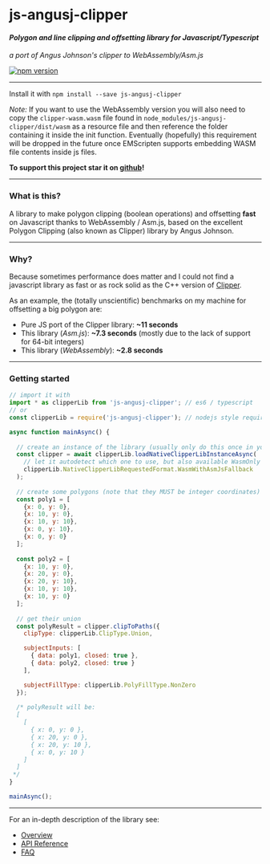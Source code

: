 # js-angusj-clipper
#### *Polygon and line clipping and offsetting library for Javascript/Typescript*

*a port of Angus Johnson's clipper to WebAssembly/Asm.js*

[![npm version](https://badge.fury.io/js/js-angusj-clipper.svg)](https://badge.fury.io/js/js-angusj-clipper)

---

Install it with ```npm install --save js-angusj-clipper```

*Note:* If you want to use the WebAssembly version you will also need to copy the ```clipper-wasm.wasm``` file found in
```node_modules/js-angusj-clipper/dist/wasm``` as a resource file and then reference the folder
containing it inside the init function. Eventually (hopefully) this requirement will be dropped in the future once
EMScripten supports embedding WASM file contents inside js files.

__To support this project star it on [github](https://github.com/xaviergonz/js-angusj-clipper)!__

---

### What is this?

A library to make polygon clipping (boolean operations) and offsetting **fast** on Javascript thanks 
to WebAssembly / Asm.js, based on the excellent Polygon Clipping (also known as Clipper) library by 
Angus Johnson.

---

### Why?

Because sometimes performance does matter and I could not find a javascript library
as fast or as rock solid as the C++ version of [Clipper](https://sourceforge.net/projects/polyclipping/).

As an example, the (totally unscientific) benchmarks on my machine for offsetting a big polygon are:
* Pure JS port of the Clipper library: **~11 seconds**
* This library (*Asm.js*): **~7.3 seconds** (mostly due to the lack of support for 64-bit integers)
* This library (*WebAssembly*): **~2.8 seconds** 

---

### Getting started

```js
// import it with
import * as clipperLib from 'js-angusj-clipper'; // es6 / typescript
// or
const clipperLib = require('js-angusj-clipper'); // nodejs style require

async function mainAsync() {
  
  // create an instance of the library (usually only do this once in your app)
  const clipper = await clipperLib.loadNativeClipperLibInstanceAsync(
    // let it autodetect which one to use, but also available WasmOnly and AsmJsOnly
    clipperLib.NativeClipperLibRequestedFormat.WasmWithAsmJsFallback    
  );
  
  // create some polygons (note that they MUST be integer coordinates)
  const poly1 = [
    {x: 0, y: 0},
    {x: 10, y: 0},
    {x: 10, y: 10},
    {x: 0, y: 10},
    {x: 0, y: 0}
  ];
  
  const poly2 = [
    {x: 10, y: 0},
    {x: 20, y: 0},
    {x: 20, y: 10},
    {x: 10, y: 10},
    {x: 10, y: 0}
  ];
  
  // get their union
  const polyResult = clipper.clipToPaths({
    clipType: clipperLib.ClipType.Union,

    subjectInputs: [ 
      { data: poly1, closed: true },
      { data: poly2, closed: true }
    ],

    subjectFillType: clipperLib.PolyFillType.NonZero
  });
  
  /* polyResult will be:
  [
    [
      { x: 0, y: 0 },
      { x: 20, y: 0 },
      { x: 20, y: 10 },
      { x: 0, y: 10 }
    ]
  ]
 */
}

mainAsync();

```

---

For an in-depth description of the library see:

* [Overview](./docs/overview/index.md)
* [API Reference](./docs/apiReference/index.md)
* [FAQ](./docs/faq/index.md)
